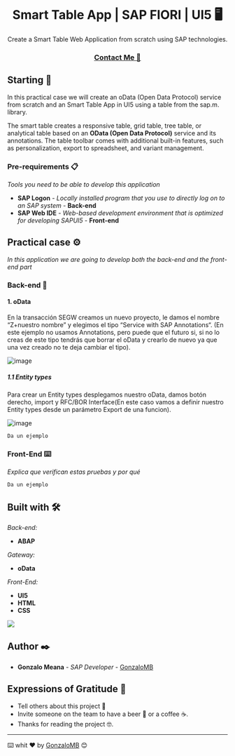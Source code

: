 <h1 align="center"> Smart Table App | SAP FIORI | UI5 🖥️ </h1>

<div align="center">
  Create a Smart Table Web Application from scratch using SAP technologies.
</div>
<div align="center">
  <h3>
    <a href="https://www.linkedin.com/in/gonzalo-meana-balseiro-90a523188/">
      Contact Me 📲
    </a>
  </h3>
</div>

## Starting 🚀
In this practical case we will create an oData (Open Data Protocol) service from scratch and an Smart Table App in UI5 using a table from the sap.m. library.

The smart table creates a responsive table, grid table, tree table, or analytical table based on an **OData (Open Data Protocol)** service and its annotations. The table toolbar comes with additional built-in features, such as personalization, export to spreadsheet, and variant management.

### Pre-requirements 📋

_Tools you need to be able to develop this application_

* **SAP Logon** - *Locally installed program that you use to directly log on to an SAP system* - **Back-end**
* **SAP Web IDE** - *Web-based development environment that is optimized for developing SAPUI5* - **Front-end**


## Practical case ⚙️

_In this application we are going to develop both the back-end and the front-end part_

### Back-end 🔩
#### 1. oData
En la transacción SEGW creamos un nuevo proyecto, le damos el nombre “Z+nuestro nombre” y elegimos el tipo “Service with SAP Annotations“.
(En este ejemplo no usamos Annotations, pero puede que el futuro si, si no lo creas de este tipo tendrás que borrar el oData y crearlo de nuevo ya que una vez creado no te deja 
cambiar el tipo).

![image](https://user-images.githubusercontent.com/55688528/134384299-98495fb4-14ff-4155-adda-4d034a149ef3.png)

##### 1.1 Entity types
Para crear un Entity types desplegamos nuestro oData, damos botón derecho, import y RFC/BOR Interface(En este caso vamos a definir nuestro Entity types desde un parámetro Export de una funcion). 

![image](https://user-images.githubusercontent.com/55688528/134384659-bfdc91ed-72f1-4e0b-a2dd-d6e71aed8de0.png)


```
Da un ejemplo
```

### Front-End ⌨️

_Explica que verifican estas pruebas y por qué_

```
Da un ejemplo
```

## Built with 🛠️
_Back-end:_
* **ABAP**

_Gateway:_
* **oData**

_Front-End:_
* **UI5**
* **HTML**
* **CSS**

![](https://gocoding.org/wp-content/uploads/2019/07/SAP-OData-High-Level-Architecture.png?ezimgfmt=ng:webp/ngcb3)

## Author ✒️

* **Gonzalo Meana** - *SAP Developer* - [GonzaloMB](https://github.com/GonzaloMB)

## Expressions of Gratitude 🎁

* Tell others about this project 📢
* Invite someone on the team to have a beer 🍺 or a coffee ☕. 
* Thanks for reading the project 🤓.

---
⌨️ whit ❤️ by [GonzaloMB](https://github.com/GonzaloMB) 😊
